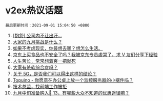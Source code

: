 # v2ex热议话题

`最后更新时间：2021-09-01 15:04:50 +0800`

1. [[抱怨] 公司内不让出汗...](https://www.v2ex.com/t/799179)
1. [大家的九月挑战是什么？](https://www.v2ex.com/t/799180)
1. [如果不考虑现实，你最想去哪？想怎么生活。](https://www.v2ex.com/t/799067)
1. [京东上买食品也不安全了吗？我被京东专员虐哭了，求 V 友们分享下经验](https://www.v2ex.com/t/799182)
1. [人生苦长，常常想着爽一把就死](https://www.v2ex.com/t/799089)
1. [大家有杀软综合症吗？](https://www.v2ex.com/t/799134)
1. [关于 5G，是否我们可以得出这样的结论？](https://www.v2ex.com/t/799136)
1. [Topuino - 你愿意在办公桌上放一个监控服务器的小摆件吗？](https://www.v2ex.com/t/799177)
1. [技术总监，找前端工作被拒](https://www.v2ex.com/t/799164)
1. [九月中旬准备购入🍎 13，有哪些大众不知道的优惠途径嘛？](https://www.v2ex.com/t/799103)

